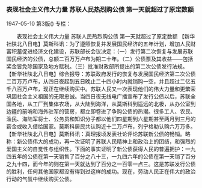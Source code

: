 ### 表现社会主义伟大力量  苏联人民热烈购公债  第一天就超过了原定数额

1947-05-10
第3版()
专栏：

　　表现社会主义伟大力量
    苏联人民热烈购公债
    第一天就超过了原定数额
    【新华社陕北八日电】莫斯科讯：为了遵照恢复并发展国民经济的五年计划，增加人民财富积蓄促进经济文化建设，苏联部长会议决定：（一）发行第二次恢复与发展苏联国民经济的公债，总额二百万万卢布为期二十年。（二）公债票及其收益——包括奖金皆免除国家及地方赋税。（三）批准财政部所提出的第二次公债发行法规。
    【新华社陕北八日电】综合报导：苏联政府发行的恢复与发展国民经济第二次公债二百万万卢布，从四日夜起到五日晚止二十四小时内就销购一空，并且超过二亿五千八百万卢布，现正在继续购买中。苏联人民又一次表现他们的伟大力量和更繁荣巩固社会主义祖国的无限忠诚。当四日夜无线电广播宣布了发行公债以后，苏联全国各地，从工厂到集体农场，从大陆到海洋，从莫斯科到遥远的北极，从办公室到边疆的前哨和海外驻军的营房，都立即卷进了争购公债的热潮。很多工人、农民、渔民、海陆军将士、公务员和知识分子都以他们四星期到六星期甚至两月到三月的薪金或收入借给国家。莫斯科居民共认购近十二万卢布，列宁格勒认购六万万多。
    【新华社陕北八日电】莫斯科讯：真理报顷发表社论评论苏联新公债的畅销。略称：新公债伟大的成功，再一次证明了苏联人民精神上和政治上的团结，和强烈的爱国主义的自觉性与组织性。下面的事实证明了新公债获得人民的普遍拥护：一九四五年的公债在第一天销售了百分之八十三，一九四六年的公债在第一天销了百分之九十四，而今年的则在第一天就达到了百分之一百零一点三。这是苏联发行公债的胜利，任何其他国家都没有得到过这样的成功。现在，劳动人民正在伟大的政治行动的气氛中继续购买公债。

